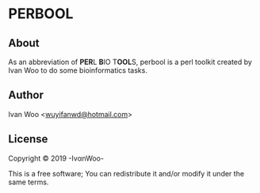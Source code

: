 # **PERBOOL**

## About

As an abbreviation of **PER**L **B**IO T**OOL**S, perbool is a perl toolkit created by Ivan Woo to do some bioinformatics tasks.

## Author

Ivan Woo <<wuyifanwd@hotmail.com>>

## License

Copyright &copy; 2019 -Iv&alpha;nWoo-  

This is a free software; You can redistribute it and/or modify it under the same terms.